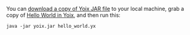 You can [download a copy of Yoix JAR file][2] to your local machine, grab a copy of
[Hello World in Yoix][3], and then run this:

```
java -jar yoix.jar hello_world.yx
```

[2]: https://raw.githubusercontent.com/att/yoix/master/yoix.jar
[3]: https://github.com/TheRenegadeCoder/sample-programs/blob/main/archive/y/yoix/hello_world.yx
